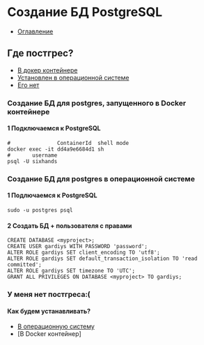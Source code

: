 # Создание БД PostgreSQL
+ [Оглавление](../README.md)
## Где постгрес?
+ [В докер контейнере](#postgres-docker)
+ [Установлен в операционной системе](#postgres-native)
+ [Его нет](#no-postgres)

### <a name="postgres-docker">Создание БД для postgres, запущенного в Docker контейнере</a>
#### 1 Подключаемся к PostgreSQL
```shell
#               ContainerId  shell mode
docker exec -it dd4a9e6684d1 sh
#       username
psql -U sixhands
```
### <a name="postgres-native">Создание БД для postgres в операционной системе</a>
#### 1 Подлючаемся к PostgreSQL
```shell
sudo -u postgres psql
```
#### 2 Создать БД + пользователя с правами
```postgres-psql
CREATE DATABASE <myproject>;
CREATE USER gardiys WITH PASSWORD 'password';
ALTER ROLE gardiys SET client_encoding TO 'utf8';
ALTER ROLE gardiys SET default_transaction_isolation TO 'read committed';
ALTER ROLE gardiys SET timezone TO 'UTC';
GRANT ALL PRIVILEGES ON DATABASE <myproject> TO gardiys;
```

### <a name="no-postgres">У меня нет постгреса:(</a>
#### Как будем устанавливать?
+ [В операционную систему](install_postgres_os.md)
+ [В Docker контейнер]
